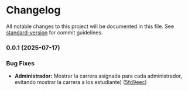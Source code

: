 # Changelog

All notable changes to this project will be documented in this file. See [standard-version](https://github.com/conventional-changelog/standard-version) for commit guidelines.

### 0.0.1 (2025-07-17)


### Bug Fixes

* **Administrador:** Mostrar la carrera asignada para cada administrador, evitando mostrar la carrera a los estudiante) ([5fd9eec](https://github.com/SalvatierraJ/GESTURA-FRONT/commit/5fd9eec345d53e92e0e2dd6dc80b0382d5886585))
